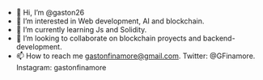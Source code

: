 - 👋 Hi, I’m @gaston26
- 👀 I’m interested in Web development, AI and blockchain.
- 🌱 I’m currently learning Js and Solidity.
- 💞️ I’m looking to collaborate on blockchain proyects and backend-development. 
- 📫 How to reach me gastonfinamore@gmail.com. Twitter: @GFinamore. Instagram: gastonfinamore 

<!---
gaston26/gaston26 is a ✨ special ✨ repository because its `README.md` (this file) appears on your GitHub profile.
You can click the Preview link to take a look at your changes.
--->
